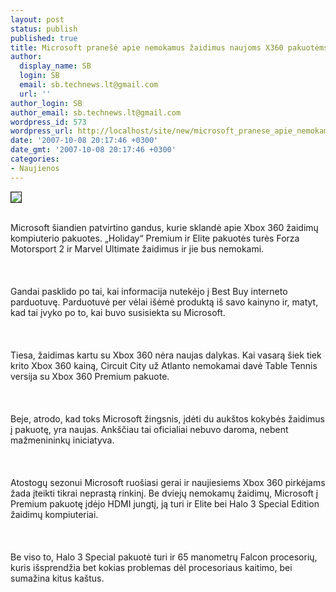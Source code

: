 ```yaml
---
layout: post
status: publish
published: true
title: Microsoft pranešė apie nemokamus žaidimus naujoms X360 pakuotėms
author:
  display_name: SB
  login: SB
  email: sb.technews.lt@gmail.com
  url: ''
author_login: SB
author_email: sb.technews.lt@gmail.com
wordpress_id: 573
wordpress_url: http://localhost/site/new/microsoft_pranese_apie_nemokamus_zaidimus_naujoms_x360_pakuotems/
date: '2007-10-08 20:17:46 +0300'
date_gmt: '2007-10-08 20:17:46 +0300'
categories:
- Naujienos
---
```

<div class="imgright"><img src="http://images.dailytech.com/nimage/6248_6149_large_360holidaybundles1.jpg" border="1"></div>
<p><br>Microsoft šiandien patvirtino gandus, kurie sklandė apie Xbox 360 žaidimų kompiuterio pakuotes. „Holiday“ Premium ir Elite pakuotės turės Forza Motorsport 2 ir Marvel Ultimate žaidimus ir jie bus nemokami.<br />
<br><br />
<br>Gandai pasklido po tai, kai informacija nutekėjo į Best Buy interneto parduotuvę. Parduotuvė per vėlai išėmė produktą iš savo kainyno ir, matyt, kad tai įvyko po to, kai buvo susisiekta su Microsoft.<br />
<br><br />
<br>Tiesa, žaidimas kartu su Xbox 360 nėra naujas dalykas. Kai vasarą šiek tiek krito Xbox 360 kainą, Circuit City už Atlanto nemokamai davė Table Tennis versija su Xbox 360 Premium pakuote.<br />
<br><br />
<br>Beje, atrodo, kad toks Microsoft žingsnis, įdėti du aukštos kokybės žaidimus į pakuotę, yra naujas. Ankščiau tai oficialiai nebuvo daroma, nebent mažmenininkų iniciatyva.<br />
<br><br />
<br>Atostogų sezonui Microsoft ruošiasi gerai ir naujiesiems Xbox 360 pirkėjams žada įteikti tikrai neprastą rinkinį. Be dviejų nemokamų žaidimų, Microsoft į Premium pakuotę įdėjo HDMI jungtį, ją turi ir Elite bei Halo 3 Special Edition žaidimų kompiuteriai.<br />
<br><br />
<br>Be viso to, Halo 3 Special pakuotė turi ir 65 manometrų Falcon procesorių, kuris išsprendžia bet kokias problemas dėl procesoriaus kaitimo, bei sumažina kitus kaštus.<br />
<br></p>
